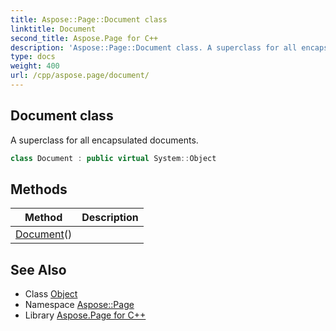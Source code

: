 ```yaml
---
title: Aspose::Page::Document class
linktitle: Document
second_title: Aspose.Page for C++
description: 'Aspose::Page::Document class. A superclass for all encapsulated documents in C++.'
type: docs
weight: 400
url: /cpp/aspose.page/document/
---
```

## Document class


A superclass for all encapsulated documents.

```cpp
class Document : public virtual System::Object
```

## Methods

| Method | Description |
| --- | --- |
| [Document](./document/)() |  |
## See Also

* Class [Object](../../system/object/)
* Namespace [Aspose::Page](../)
* Library [Aspose.Page for C++](../../)
